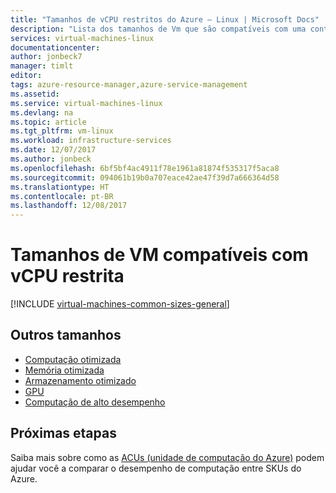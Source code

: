 ```yaml
---
title: "Tamanhos de vCPU restritos do Azure – Linux | Microsoft Docs"
description: "Lista dos tamanhos de Vm que são compatíveis com uma contagem de vCPU restrita."
services: virtual-machines-linux
documentationcenter: 
author: jonbeck7
manager: timlt
editor: 
tags: azure-resource-manager,azure-service-management
ms.assetid: 
ms.service: virtual-machines-linux
ms.devlang: na
ms.topic: article
ms.tgt_pltfrm: vm-linux
ms.workload: infrastructure-services
ms.date: 12/07/2017
ms.author: jonbeck
ms.openlocfilehash: 6bf5bf4ac4911f78e1961a81874f535317f5aca8
ms.sourcegitcommit: 094061b19b0a707eace42ae47f39d7a666364d58
ms.translationtype: HT
ms.contentlocale: pt-BR
ms.lasthandoff: 12/08/2017
---
```

# <a name="constrained-vcpu-capable-vm-sizes"></a>Tamanhos de VM compatíveis com vCPU restrita


[!INCLUDE [virtual-machines-common-sizes-general](../../../includes/virtual-machines-common-constrained-vcpu.md)]


## <a name="other-sizes"></a>Outros tamanhos
- [Computação otimizada](../windows/sizes-compute.md)
- [Memória otimizada](sizes-memory.md)
- [Armazenamento otimizado](sizes-storage.md)
- [GPU](sizes-gpu.md)
- [Computação de alto desempenho](sizes-hpc.md)

## <a name="next-steps"></a>Próximas etapas
Saiba mais sobre como as [ACUs (unidade de computação do Azure)](acu.md) podem ajudar você a comparar o desempenho de computação entre SKUs do Azure.

